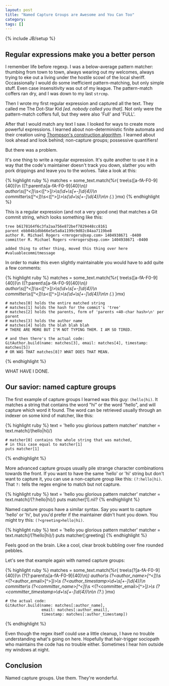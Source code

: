 ```yaml
---
layout: post
title: "Named Capture Groups are Awesome and You Can Too"
category: 
tags: []
---
```

{% include JB/setup %}

## Regular expressions make you a better person

I remember life before regexp. I was a below-average pattern matcher: thumbing from town to town, always wearing out my welcomes, always trying to eke out a living under the hostile scowl of the local sheriff. Occassionally I would do some inefficient pattern-matching, but only simple stuff. Even case insensitivity was out of my league. The pattern-match coffers ran dry, and I was down to my last `strcmp`.

Then I wrote my first regular expression and captured all the text. They called me The Dot-Star Kid _[ed. nobody called you that]_. Not only were the pattern-match coffers full, but they were also 'Full' and 'FULL'.

After that I would match any text I saw. I looked for ways to create more powerful expressions. I learned about non-deterministic finite automata and their creation using [Thompson's construction algorithm](http://en.wikipedia.org/wiki/Thompson%27s_construction_algorithm). I learned about look ahead and look behind; non-capture groups; possessive quantifiers!

But there was a problem.

It's one thing to write a regular expression. It's quite another to use it in a way that the code's maintainer doesn't track you down, slather you with pork drippings and leave you to the wolves. Take a look at this:

{% highlight ruby %}
    matches = some_text.match(%r{
        tree\s([a-fA-F0-9]{40})\n
        ((?:parent\s[a-fA-F0-9]{40}\n)*)
        author\s([^<]*)\s<([^>]*)>\s(\d+\s[+-]\d{4})\n
        committer\s([^<]*)\s<([^>]*)>\s(\d+\s[+-]\d{4})\n\n
        (.*)
    }mx)
{% endhighlight %}

This is a regular expression (and not a very good one) that matches a Git commit string, which looks something like this:

    tree b6178164f6c3fa2aa756e872bef7829448cc8161
    parent ebb04b1dbb66e5e5a8a1199c9d02c84aa7119be8
    author R. Michael Rogers <rmrogers@sep.com> 1404938671 -0400
    committer R. Michael Rogers <rmrogers@sep.com> 1404938671 -0400

    added thing to other thing, moved this thing over here #valuablecommitmessage

In order to make this even slightly maintainable you would have to add quite a few comments:

{% highlight ruby %}
    matches = some_text.match(%r{
        tree\s([a-fA-F0-9]{40})\n
        ((?:parent\s[a-fA-F0-9]{40}\n)*)
        author\s([^<]*)\s<([^>]*)>\s(\d+\s[+-]\d{4})\n
        committer\s([^<]*)\s<([^>]*)>\s(\d+\s[+-]\d{4})\n\n
        (.*)
    }mx)

    # matches[0] holds the entire matched string
    # matches[1] holds the hash for the commit's 'tree'
    # matches[2] holds the parents, form of 'parents <40-char hash>\n' per parent
    # matches[3] holds the author name
    # matches[4] holds the blah blah blah
    # THERE ARE MORE BUT I'M NOT TYPING THEM. I AM SO TIRED.

    # and then there's the actual code:
    GitAuthor.build(name: matches[3], email: matches[4], timestamp: matches[5])
    # OR WAS THAT matches[8]? WHAT DOES THAT MEAN.
{% endhighlight %}

WHAT HAVE I DONE.

## Our savior: named capture groups

The first example of capture groups I learned was this guy: `(hello|hi)`. It matches a string that contains the word "hi" or the word "hello", and will capture which word it found. The word can be retrieved usually through an indexer on some kind of matcher, like this:

{% highlight ruby %}
    text = 'hello you glorious pattern matcher'
    matcher = text.match(/(hello|hi)/)

    # matcher[0] contains the whole string that was matched,
    # in this case equal to matcher[1]
    puts matcher[1]
{% endhighlight %}

More advanced capture groups usually pile strange character combinations towards the front. If you want to have the same 'hello' or 'hi' string but don't want to capture it, you can use a non-capture group like this: `(?:hello|hi)`. That `?:` tells the regex engine to match but not capture.

{% highlight ruby %}
    text = 'hello you glorious pattern matcher'
    matcher = text.match(/(?:hello|hi)/)
    puts matcher[1].nil?
{% endhighlight %}

Named capture groups have a similar syntax. Say you want to capture 'hello' or 'hi', but you'd prefer if the maintainer didn't hunt you down. You might try this: `(?<greeting>hello|hi)`. 

{% highlight ruby %}
    text = 'hello you glorious pattern matcher'
    matcher = text.match(/(?<greeting>hello|hi)/)
    puts matcher[:greeting]
{% endhighlight %}

Feels good on the brain. Like a cool, clear brook bubbling over fine rounded pebbles.

Let's see that example again with named capture groups:

{% highlight ruby %}
    matches = some_text.match(%r{
        tree\s(?<tree>[a-fA-F0-9]{40})\n
        (?<parents>(?:parent\s[a-fA-F0-9]{40}\n)*)
        author\s
            (?<author_name>[^<]*)\s
            <(?<author_email>[^>]*)>\s
            (?<author_timestamp>\d+\s[+-]\d{4})\n
        committer\s
            (?<committer_name>[^<]*)\s
            <(?<committer_email>[^>]*)>\s
            (?<committer_timestamp>\d+\s[+-]\d{4})\n\n
        (?<comment>.*)
    }mx)

    # the actual code:
    GitAuthor.build(name: matches[:author_name],
                    email: matches[:author_email],
                    timestamp: matches[:author_timestamp])
{% endhighlight %}

Even though the regex itself could use a little cleanup, I have no trouble understanding what's going on here. Hopefully that hair-trigger sociopath who maintains the code has no trouble either. Sometimes I hear him outside my windows at night.

## Conclusion

Named capture groups. Use them. They're wonderful.
